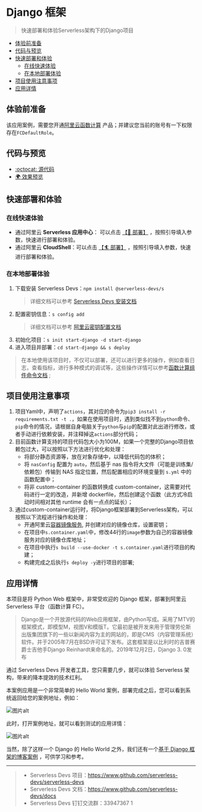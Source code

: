 # Django 框架

> 快速部署和体验Serverless架构下的Django项目

- [体验前准备](#体验前准备)
- [代码与预览](#代码与预览)
- [快速部署和体验](#快速部署和体验)
    - [在线快速体验](#在线快速体验)
    - [在本地部署体验](#在本地部署体验)
- [项目使用注意事项](#项目使用注意事项)
- [应用详情](#应用详情)

## 体验前准备

该应用案例，需要您开通[阿里云函数计算](https://fcnext.console.aliyun.com/) 产品；并建议您当前的账号有一下权限存在`FCDefaultRole`。

## 代码与预览

- [:octocat: 源代码](https://github.com/devsapp/start-web-framework/tree/master/web-framework/python/django/src)
- [:earth_africa: 效果预览](http://django.web-framework.1583208943291465.cn-shenzhen.fc.devsapp.net/)

## 快速部署和体验
### 在线快速体验

- 通过阿里云 **Serverless 应用中心**： 可以点击 [【🚀 部署】](https://fcnext.console.aliyun.com/applications/create?clone_url=https://github.com/huangfushan/hfs-test-5.git) ，按照引导填入参数，快速进行部署和体验。
- 通过阿里云 **CloudShell**：可以点击 [【🏄 部署】](https://api.aliyun.com/new#/tutorial?action=git_open&git_repo=https://github.com/devsapp/devsapp-cloudshell-example.git&tutorial=tutorial/start-django.md) ，按照引导填入参数，快速进行部署和体验。

### 在本地部署体验

1. 下载安装 Serverless Devs：`npm install @serverless-devs/s` 
    > 详细文档可以参考 [Serverless Devs 安装文档](https://github.com/Serverless-Devs/Serverless-Devs/blob/master/docs/zh/install.md)
2. 配置密钥信息：`s config add`
    > 详细文档可以参考 [阿里云密钥配置文档](https://github.com/devsapp/fc/blob/main/docs/zh/config.md)
3. 初始化项目：`s init start-django -d start-django`
4. 进入项目并部署：`cd start-django && s deploy`

> 在本地使用该项目时，不仅可以部署，还可以进行更多的操作，例如查看日志，查看指标，进行多种模式的调试等，这些操作详情可以参考[函数计算组件命令文档](https://github.com/devsapp/fc#%E6%96%87%E6%A1%A3%E7%9B%B8%E5%85%B3) ;

## 项目使用注意事项

1. 项目Yaml中，声明了`actions`，其对应的命令为`pip3 install -r requirements.txt -t .`，如果在使用项目时，遇到类似找不到`python`命令、`pip`命令的情况，请根据自身电脑关于`python`与`pip`的配置对此出进行修改，或者手动进行依赖安装，并注释掉这`actions`部分代码；
2. 目前函数计算支持的项目代码包大小为100M，如果一个完整的Django项目依赖包过大，可以按照以下方法进行优化和处理：
    - 将部分静态资源等，放在对象存储中，以降低代码包的体积；
    - 将 `nasConfig` 配置为 `auto`，然后基于 nas 指令将大文件（可能是训练集/依赖包）传输到 NAS 指定位置，然后配置相应的环境变量到 `s.yml` 中的函数配置中；
    - 将非 custom-container 的函数转换成 custom-container，这需要对代码进行一定的改造，并新增 dockerfile，然后创建这个函数（此方式冷启动时间相对其他 runtime 会有一点点的延长）；
3. 通过custom-container运行时，将Django框架部署到Serverless架构，可以按照以下流程进行操作和处理：
    - 开通阿里云[容器镜像服务](https://cr.console.aliyun.com/), 并创建对应的镜像仓库，设置密钥；
    - 在项目中`s.container.yaml`中，修改44行的`image`参数为自己的容器镜像服务对应的镜像仓库地址；
    - 在项目中执行`s build --use-docker -t s.container.yaml`进行项目的构建；
    - 构建完成之后执行`s deploy -y`进行项目的部署;

## 应用详情

本项目是将 Python Web 框架中，非常受欢迎的 Django 框架，部署到阿里云 Serverless 平台（函数计算 FC）。

> Django是一个开放源代码的Web应用框架，由Python写成。采用了MTV的框架模式，即模型M，视图V和模版T。它最初是被开发来用于管理劳伦斯出版集团旗下的一些以新闻内容为主的网站的，即是CMS（内容管理系统）软件。并于2005年7月在BSD许可证下发布。这套框架是以比利时的吉普赛爵士吉他手Django Reinhardt来命名的。2019年12月2日，Django 3. 0发布

通过 Serverless Devs 开发者工具，您只需要几步，就可以体验 Serverless 架构，带来的降本提效的技术红利。

本案例应用是一个非常简单的 Hello World 案例，部署完成之后，您可以看到系统返回给您的案例地址，例如：

![图片alt](https://serverless-article-picture.oss-cn-hangzhou.aliyuncs.com/1644567419851_20220211081700122623.png)

此时，打开案例地址，就可以看到测试的应用详情：

![图片alt](https://serverless-article-picture.oss-cn-hangzhou.aliyuncs.com/1644567448674_20220211081728869982.png)

当然，除了这样一个 Django 的 Hello World 之外，我们还有一个[基于 Django 框架的博客案例](https://github.com/devsapp/start-web-framework/tree/master/example/django-blog/src) ，可供学习和参考。

-----

> - Serverless Devs 项目：https://www.github.com/serverless-devs/serverless-devs   
> - Serverless Devs 文档：https://www.github.com/serverless-devs/docs   
> - Serverless Devs 钉钉交流群：33947367    1
